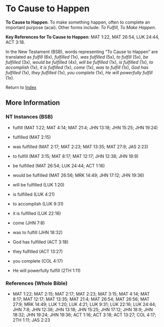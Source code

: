 # To Cause to Happen
**To Cause to Happen**. 
To make something happen, often to complete an important purpose (acai). 
Other forms include: 
*To Fulfill*, *To Make Happen*. 


**Key References for To Cause to Happen**: 
MAT 1:22, MAT 26:54, LUK 24:44, ACT 3:18. 




In the New Testament (BSB), words representing “To Cause to Happen” are translated as 
*fulfill* (6x), *fulfilled* (1x), *was fulfilled* (5x), *to fulfill* (5x), *be fulfilled* (3x), *would be fulfilled* (4x), *will be fulfilled* (1x), *is fulfilled* (1x), *to accomplish* (1x), *it is fulfilled* (1x), *come* (1x), *was to fulfill* (1x), *God has fulfilled* (1x), *they fulfilled* (1x), *you complete* (1x), *He will powerfully fulfill* (1x). 


Return to [Index](00-Index.md)

## More Information

### NT Instances (BSB)

* fulfill (MAT 1:22; MAT 4:14; MAT 21:4; JHN 13:18; JHN 15:25; JHN 19:24)

* fulfilled (MAT 2:15)

* was fulfilled (MAT 2:17; MAT 2:23; MAT 13:35; MAT 27:9; JAS 2:23)

* to fulfill (MAT 3:15; MAT 8:17; MAT 12:17; JHN 12:38; JHN 18:9)

* be fulfilled (MAT 26:54; LUK 24:44; ACT 1:16)

* would be fulfilled (MAT 26:56; MRK 14:49; JHN 17:12; JHN 19:36)

* will be fulfilled (LUK 1:20)

* is fulfilled (LUK 4:21)

* to accomplish (LUK 9:31)

* it is fulfilled (LUK 22:16)

* come (JHN 7:8)

* was to fulfill (JHN 18:32)

* God has fulfilled (ACT 3:18)

* they fulfilled (ACT 13:27)

* you complete (COL 4:17)

* He will powerfully fulfill (2TH 1:11)



### References (Whole Bible)

* MAT 1:22; MAT 2:15; MAT 2:17; MAT 2:23; MAT 3:15; MAT 4:14; MAT 8:17; MAT 12:17; MAT 13:35; MAT 21:4; MAT 26:54; MAT 26:56; MAT 27:9; MRK 14:49; LUK 1:20; LUK 4:21; LUK 9:31; LUK 22:16; LUK 24:44; JHN 7:8; JHN 12:38; JHN 13:18; JHN 15:25; JHN 17:12; JHN 18:9; JHN 18:32; JHN 19:24; JHN 19:36; ACT 1:16; ACT 3:18; ACT 13:27; COL 4:17; 2TH 1:11; JAS 2:23



